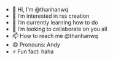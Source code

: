 - 👋 Hi, I’m @thanhanwq
- 👀 I’m interested in rss creation
- 🌱 I’m currently learning how to do
- 💞️ I’m looking to collaborate on you all
- 📫 How to reach me @thanhanwq
- 😄 Pronouns: Andy
- ⚡ Fun fact: haha

<!---
thanhanwq/thanhanwq is a ✨ special ✨ repository because its `README.md` (this file) appears on your GitHub profile.
You can click the Preview link to take a look at your changes.
--->
